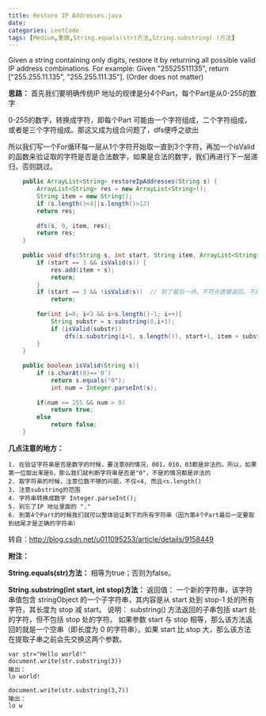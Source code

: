 ```yaml
---
title: Restore IP Addresses.java
date: 
categories: LeetCode
tags: [Medium,重做,String.equals(str)方法,String.substring( )方法]
---
```

Given a string containing only digits, restore it by returning all possible valid IP address combinations.
For example:
Given "25525511135",
return ["255.255.11.135", "255.255.111.35"]. (Order does not matter)
<!-- more -->
**思路：**
首先我们要明确传统IP 地址的规律是分4个Part，每个Part是从0-255的数字

0-255的数字，转换成字符，即每个Part 可能由一个字符组成，二个字符组成，或者是三个字符组成。那这又成为组合问题了，dfs便呼之欲出

所以我们写一个For循环每一层从1个字符开始取一直到3个字符，再加一个isValid的函数来验证取的字符是否是合法数字，如果是合法的数字，我们再进行下一层递归，否则跳过。

``` java
    public ArrayList<String> restoreIpAddresses(String s) {  
        ArrayList<String> res = new ArrayList<String>();  
        String item = new String();
        if (s.length()<4||s.length()>12) 
        return res;  
        
        dfs(s, 0, item, res);  
        return res;  
    }  
      
    public void dfs(String s, int start, String item, ArrayList<String> res){  
        if (start == 3 && isValid(s)) {  
            res.add(item + s);  
            return;  
        }
        if (start == 3 && !isValid(s))  // 到了最后一块，不符合直接返回，不再继续分块往下dfs
            return;  
			
        for(int i=0; i<3 && i<s.length()-1; i++){  
            String substr = s.substring(0,i+1);  
            if (isValid(substr))
                dfs(s.substring(i+1, s.length()), start+1, item + substr + '.', res);  
        }  
    }  
      
    public boolean isValid(String s){  
        if (s.charAt(0)=='0')
            return s.equals("0");  
            int num = Integer.parseInt(s);
            
        if(num <= 255 && num > 0)
            return true;
        else
            return false;
    }
``` 
**几点注意的地方：**

	1. 在验证字符串是否是数字的时候，要注意0的情况，001，010，03都是非法的。所以，如果第一位取出来是0，那么我们就判断字符串是否是"0"，不是的情况都是非法的
	2. 取字符串的时候，注意位数不够的问题，不仅<4, 而且<s.length()
	3. 注意substring的范围
	4. 字符串转换成数字 Integer.parseInt(); 
	5. 别忘了IP 地址里面的 "."
	6. 到第4个Part的时候我们就可以整体验证剩下的所有字符串（因为第4个Part最后一定要取到结尾才是正确的字符串）

转自：http://blog.csdn.net/u011095253/article/details/9158449

**附注：**

**String.equals(str)方法：**
相等为true；否则为false。

**String.substring(int start, int stop)方法：**
返回值：
一个新的字符串，该字符串值包含 stringObject 的一个子字符串，其内容是从 start 处到 stop-1 处的所有字符，其长度为 stop 减 start。
说明：
substring() 方法返回的子串包括 start 处的字符，但不包括 stop 处的字符。
如果参数 start 与 stop 相等，那么该方法返回的就是一个空串（即长度为 0 的字符串）。如果 start 比 stop 大，那么该方法在提取子串之前会先交换这两个参数。

	var str="Hello world!"
	document.write(str.substring(3))
	输出：
	lo world!
	
	document.write(str.substring(3,7))
	输出：
	lo w